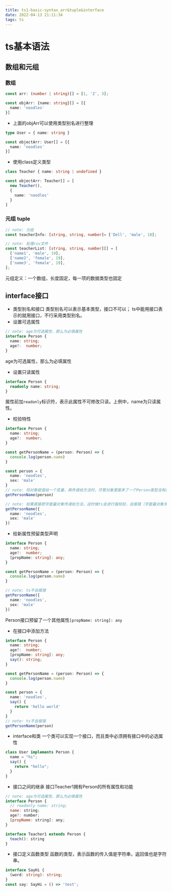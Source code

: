 ```yaml
---
title: ts1-basic-syntax_arr&tuple&interface
date: 2022-04-13 21:11:34
tags: ts
---
```

# ts基本语法

## 数组和元组
### 数组
``` typescript
const arr: (number | string)[] = [1, '2', 3];

const objArr: {name: string}[] = [{
  name: 'noodles'
}]
```
* 上面的objArr可以使用类型别名进行整理
``` typescript
type User = { name: string }

const objectArr: User[] = [{
  name: 'noodles'
}]
```
* 使用class定义类型
``` typescript
class Teacher { name: string | undefined }

const objectArr: Teacher[] = [
  new Teacher(),
  {
    name: 'noodles'
  }
]
```

### 元组 tuple
``` typescript
// note: 元组
const teacherInfo: [string, string, number]= ['Dell', 'male', 18];

// note: 处理csv文件
const teacherList: [string, string, number][] = [
  ['name1', 'male', 19],
  ['name2', 'female', 19],
  ['name3', 'female', 19],
];
```
元组定义：一个数组，长度固定，每一项的数据类型也固定

## interface接口
* 类型别名和接口
类型别名可以表示基本类型，接口不可以；
ts中能用接口表示的就用接口，不行采用类型别名。
* 设置可选属性
``` typescript
// note: age为可选属性，那么为必填属性
interface Person {
  name: string;
  age?:  number;
}
```
age为可选属性，那么为必填属性
* 设置只读属性
``` typescript
interface Person {
  readonly name: string;
}
```
属性前加`readonly`标识符，表示此属性不可修改只读。上例中，name为只读属性。

* 校验特性
``` typescript
interface Person {
  name: string;
  age?:  number;
}

const getPersonName = (person: Person) => {
  console.log(person.name)
}

const person = {
  name: 'noodles',
  sex: 'male'
}
// note: 将对象赋值给一个变量，再传递给方法时，尽管对象里面多了一个Person类型没有的sex属性，ts也不会报错
getPersonName(person)

// note: 如果直接把字面量对象传递给方法，这时候ts会进行强校验，会报错（字面量对象多了一个Person类型没有的sex属性）
getPersonName({
  name: 'noodles',
  sex: 'male'
})
```
* 给新属性预留类型声明
``` typescript
interface Person {
  name: string;
  age?:  number;
  [propName: string]: any;
}

const getPersonName = (person: Person) => {
  console.log(person.name)
}

// note: ts不会报错
getPersonName({
  name: 'noodles',
  sex: 'male'
})
```
Person接口预留了一个其他属性`[propName: string]: any`
* 在接口中添加方法
``` typescript
interface Person {
  name: string;
  age?:  number;
  [propName: string]: any;
  say(): string;
}

const getPersonName = (person: Person) => {
  console.log(person.name)
}

const person = {
  name: 'noodles',
  say() {
    return 'hello world'
  }
}
// note: ts不会报错
getPersonName(person)
```
* interface和类
一个类可以实现一个接口，而且类中必须拥有接口中的必选属性
``` typescript
class User implements Person {
  name = "hi";
  say() {
    return "hello";
  } 
}
```

* 接口之间的继承
接口Teacher1拥有Person的所有属性和功能
``` javascript
// note: age为可选属性，那么为必填属性
interface Person {
  // readonly name: string;
  name: string;
  age?: number;
  [propName: string]: any;
}

interface Teacher1 extends Person {
  teach(): string
}
```

* 接口定义函数类型
函数的类型，表示函数的传入值是字符串，返回值也是字符串。
``` typescript
interface SayHi {
  (word: string): string;
}
const say: SayHi = () => 'test';
```


